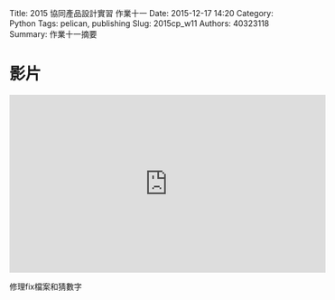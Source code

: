 Title: 2015 協同產品設計實習 作業十一
Date: 2015-12-17 14:20
Category: Python
Tags: pelican, publishing
Slug: 2015cp_w11
Authors: 40323118
Summary: 作業十一摘要


影片
============


<iframe width="560" height="315" src="https://www.youtube.com/embed/TwHnlj6S25s" frameborder="0" allowfullscreen></iframe>

修理fix檔案和猜數字




